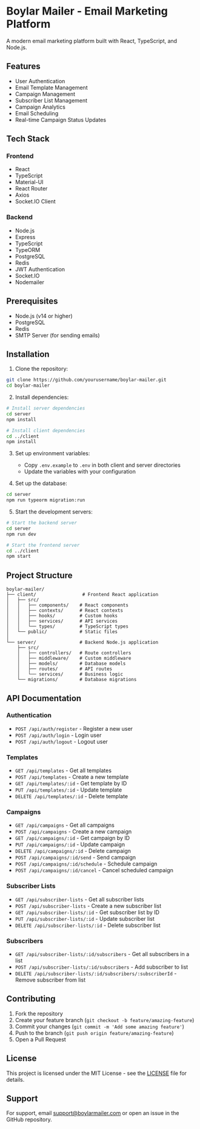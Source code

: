 # Boylar Mailer - Email Marketing Platform

A modern email marketing platform built with React, TypeScript, and Node.js.

## Features

- User Authentication
- Email Template Management
- Campaign Management
- Subscriber List Management
- Campaign Analytics
- Email Scheduling
- Real-time Campaign Status Updates

## Tech Stack

### Frontend
- React
- TypeScript
- Material-UI
- React Router
- Axios
- Socket.IO Client

### Backend
- Node.js
- Express
- TypeScript
- TypeORM
- PostgreSQL
- Redis
- JWT Authentication
- Socket.IO
- Nodemailer

## Prerequisites

- Node.js (v14 or higher)
- PostgreSQL
- Redis
- SMTP Server (for sending emails)

## Installation

1. Clone the repository:
```bash
git clone https://github.com/yourusername/boylar-mailer.git
cd boylar-mailer
```

2. Install dependencies:
```bash
# Install server dependencies
cd server
npm install

# Install client dependencies
cd ../client
npm install
```

3. Set up environment variables:
   - Copy `.env.example` to `.env` in both client and server directories
   - Update the variables with your configuration

4. Set up the database:
```bash
cd server
npm run typeorm migration:run
```

5. Start the development servers:
```bash
# Start the backend server
cd server
npm run dev

# Start the frontend server
cd ../client
npm start
```

## Project Structure

```
boylar-mailer/
├── client/                 # Frontend React application
│   ├── src/
│   │   ├── components/    # React components
│   │   ├── contexts/      # React contexts
│   │   ├── hooks/         # Custom hooks
│   │   ├── services/      # API services
│   │   └── types/         # TypeScript types
│   └── public/            # Static files
│
└── server/                # Backend Node.js application
    ├── src/
    │   ├── controllers/   # Route controllers
    │   ├── middleware/    # Custom middleware
    │   ├── models/        # Database models
    │   ├── routes/        # API routes
    │   └── services/      # Business logic
    └── migrations/        # Database migrations
```

## API Documentation

### Authentication

- `POST /api/auth/register` - Register a new user
- `POST /api/auth/login` - Login user
- `POST /api/auth/logout` - Logout user

### Templates

- `GET /api/templates` - Get all templates
- `POST /api/templates` - Create a new template
- `GET /api/templates/:id` - Get template by ID
- `PUT /api/templates/:id` - Update template
- `DELETE /api/templates/:id` - Delete template

### Campaigns

- `GET /api/campaigns` - Get all campaigns
- `POST /api/campaigns` - Create a new campaign
- `GET /api/campaigns/:id` - Get campaign by ID
- `PUT /api/campaigns/:id` - Update campaign
- `DELETE /api/campaigns/:id` - Delete campaign
- `POST /api/campaigns/:id/send` - Send campaign
- `POST /api/campaigns/:id/schedule` - Schedule campaign
- `POST /api/campaigns/:id/cancel` - Cancel scheduled campaign

### Subscriber Lists

- `GET /api/subscriber-lists` - Get all subscriber lists
- `POST /api/subscriber-lists` - Create a new subscriber list
- `GET /api/subscriber-lists/:id` - Get subscriber list by ID
- `PUT /api/subscriber-lists/:id` - Update subscriber list
- `DELETE /api/subscriber-lists/:id` - Delete subscriber list

### Subscribers

- `GET /api/subscriber-lists/:id/subscribers` - Get all subscribers in a list
- `POST /api/subscriber-lists/:id/subscribers` - Add subscriber to list
- `DELETE /api/subscriber-lists/:id/subscribers/:subscriberId` - Remove subscriber from list

## Contributing

1. Fork the repository
2. Create your feature branch (`git checkout -b feature/amazing-feature`)
3. Commit your changes (`git commit -m 'Add some amazing feature'`)
4. Push to the branch (`git push origin feature/amazing-feature`)
5. Open a Pull Request

## License

This project is licensed under the MIT License - see the [LICENSE](LICENSE) file for details.

## Support

For support, email support@boylarmailer.com or open an issue in the GitHub repository.
